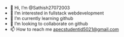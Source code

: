 - 👋 Hi, I’m @Sathish27072003
- 👀 I’m interested in fullstack webdevelopment
- 🌱 I’m currently learning github
- 💞️ I’m looking to collaborate on github
- 📫 How to reach me apecstudentid5021@gmail.com

<!---
Sathish27072003/Sathish27072003 is a ✨ special ✨ repository because its `README.md` (this file) appears on your GitHub profile.
You can click the Preview link to take a look at your changes.
--->
